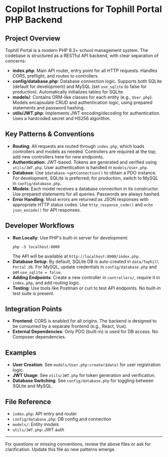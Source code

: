 # Copilot Instructions for Tophill Portal PHP Backend

## Project Overview
Tophill Portal is a modern PHP 8.3+ school management system. The codebase is structured as a RESTful API backend, with clear separation of concerns:
- **index.php**: Main API router, entry point for all HTTP requests. Handles CORS, preflight, and routes to controllers.
- **config/database.php**: Database connection logic. Supports both SQLite (default for development) and MySQL (set `use_sqlite` to false for production). Automatically initializes tables for SQLite.
- **models/**: Contains ORM-like classes for each entity (e.g., `User.php`). Models encapsulate CRUD and authentication logic, using prepared statements and password hashing.
- **utils/JWT.php**: Implements JWT encoding/decoding for authentication. Uses a hardcoded secret and HS256 algorithm.

## Key Patterns & Conventions
- **Routing**: All requests are routed through `index.php`, which loads controllers and models as needed. Controllers are required at the top; add new controllers here for new endpoints.
- **Authentication**: JWT-based. Tokens are generated and verified using `utils/JWT.php`. User authentication is handled in `models/User.php`.
- **Database**: Use `$database->getConnection()` to obtain a PDO instance. For development, SQLite is preferred; for production, switch to MySQL in `config/database.php`.
- **Models**: Each model receives a database connection in its constructor. Use prepared statements for all queries. Passwords are always hashed.
- **Error Handling**: Most errors are returned as JSON responses with appropriate HTTP status codes. Use `http_response_code()` and `echo json_encode()` for API responses.

## Developer Workflows
- **Run Locally**: Use PHP's built-in server for development:
  ```pwsh
  php -S localhost:8000
  ```
  The API will be available at `http://localhost:8000/index.php`.
- **Database Setup**: By default, SQLite DB is auto-created in `data/Tophill Portal.db`. For MySQL, update credentials in `config/database.php` and set `use_sqlite = false`.
- **Adding Endpoints**: Create a new controller in `controllers/`, require it in `index.php`, and add routing logic.
- **Testing**: Use tools like Postman or curl to test API endpoints. No built-in test suite is present.

## Integration Points
- **Frontend**: CORS is enabled for all origins. The backend is designed to be consumed by a separate frontend (e.g., React, Vue).
- **External Dependencies**: Only PDO (built-in) is used for DB access. No Composer dependencies.

## Examples
- **User Creation**: See `models/User.php:create($data)` for user registration logic.
- **JWT Usage**: See `utils/JWT.php` for token generation and verification.
- **Database Switching**: See `config/database.php` for toggling between SQLite and MySQL.

## File Reference
- `index.php`: API entry and router
- `config/database.php`: DB config and connection
- `models/`: Entity models
- `utils/JWT.php`: JWT auth

---
For questions or missing conventions, review the above files or ask for clarification. Update this file as new patterns emerge.
